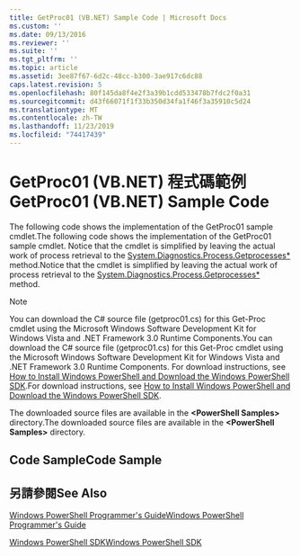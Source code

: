 ```yaml
---
title: GetProc01 (VB.NET) Sample Code | Microsoft Docs
ms.custom: ''
ms.date: 09/13/2016
ms.reviewer: ''
ms.suite: ''
ms.tgt_pltfrm: ''
ms.topic: article
ms.assetid: 3ee87f67-6d2c-48cc-b300-3ae917c6dc88
caps.latest.revision: 5
ms.openlocfilehash: 80f145da8f4e2f3a39b1cdd533478b7fdc2f0a31
ms.sourcegitcommit: d43f66071f1f33b350d34fa1f46f3a35910c5d24
ms.translationtype: MT
ms.contentlocale: zh-TW
ms.lasthandoff: 11/23/2019
ms.locfileid: "74417439"
---
```

# <a name="getproc01-vbnet-sample-code"></a><span data-ttu-id="584a2-102">GetProc01 (VB.NET) 程式碼範例</span><span class="sxs-lookup"><span data-stu-id="584a2-102">GetProc01 (VB.NET) Sample Code</span></span>

<span data-ttu-id="584a2-103">The following code shows the implementation of the GetProc01 sample cmdlet.</span><span class="sxs-lookup"><span data-stu-id="584a2-103">The following code shows the implementation of the GetProc01 sample cmdlet.</span></span> <span data-ttu-id="584a2-104">Notice that the cmdlet is simplified by leaving the actual work of process retrieval to the [System.Diagnostics.Process.Getprocesses\*](/dotnet/api/System.Diagnostics.Process.GetProcesses) method.</span><span class="sxs-lookup"><span data-stu-id="584a2-104">Notice that the cmdlet is simplified by leaving the actual work of process retrieval to the [System.Diagnostics.Process.Getprocesses\*](/dotnet/api/System.Diagnostics.Process.GetProcesses) method.</span></span>

> [!NOTE]
> <span data-ttu-id="584a2-105">You can download the C# source file (getproc01.cs) for this Get-Proc cmdlet using the Microsoft Windows Software Development Kit for Windows Vista and .NET Framework 3.0 Runtime Components.</span><span class="sxs-lookup"><span data-stu-id="584a2-105">You can download the C# source file (getproc01.cs) for this Get-Proc cmdlet using the Microsoft Windows Software Development Kit for Windows Vista and .NET Framework 3.0 Runtime Components.</span></span> <span data-ttu-id="584a2-106">For download instructions, see [How to Install Windows PowerShell and Download the Windows PowerShell SDK](/powershell/scripting/developer/installing-the-windows-powershell-sdk).</span><span class="sxs-lookup"><span data-stu-id="584a2-106">For download instructions, see [How to Install Windows PowerShell and Download the Windows PowerShell SDK](/powershell/scripting/developer/installing-the-windows-powershell-sdk).</span></span>
>
> <span data-ttu-id="584a2-107">The downloaded source files are available in the **\<PowerShell Samples>** directory.</span><span class="sxs-lookup"><span data-stu-id="584a2-107">The downloaded source files are available in the **\<PowerShell Samples>** directory.</span></span>

## <a name="code-sample"></a><span data-ttu-id="584a2-108">Code Sample</span><span class="sxs-lookup"><span data-stu-id="584a2-108">Code Sample</span></span>

<!-- TODO!!!: review snippet reference  [!CODE [msh_samplesgetproc01#getproc01vball](msh_samplesgetproc01#getproc01vball)]  -->

## <a name="see-also"></a><span data-ttu-id="584a2-109">另請參閱</span><span class="sxs-lookup"><span data-stu-id="584a2-109">See Also</span></span>

[<span data-ttu-id="584a2-110">Windows PowerShell Programmer's Guide</span><span class="sxs-lookup"><span data-stu-id="584a2-110">Windows PowerShell Programmer's Guide</span></span>](./windows-powershell-programmer-s-guide.md)

[<span data-ttu-id="584a2-111">Windows PowerShell SDK</span><span class="sxs-lookup"><span data-stu-id="584a2-111">Windows PowerShell SDK</span></span>](../windows-powershell-reference.md)

